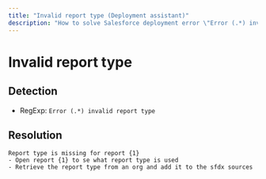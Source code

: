 ```yaml
---
title: "Invalid report type (Deployment assistant)"
description: "How to solve Salesforce deployment error \"Error (.*) invalid report type\""
---
```

<!-- markdownlint-disable MD013 -->
# Invalid report type

## Detection

- RegExp: `Error (.*) invalid report type`

## Resolution

```shell
Report type is missing for report {1}
- Open report {1} to se what report type is used
- Retrieve the report type from an org and add it to the sfdx sources
```
